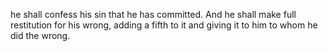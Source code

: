 he shall confess his sin that he has committed. And he shall make full restitution for his wrong, adding a fifth to it and giving it to him to whom he did the wrong.
